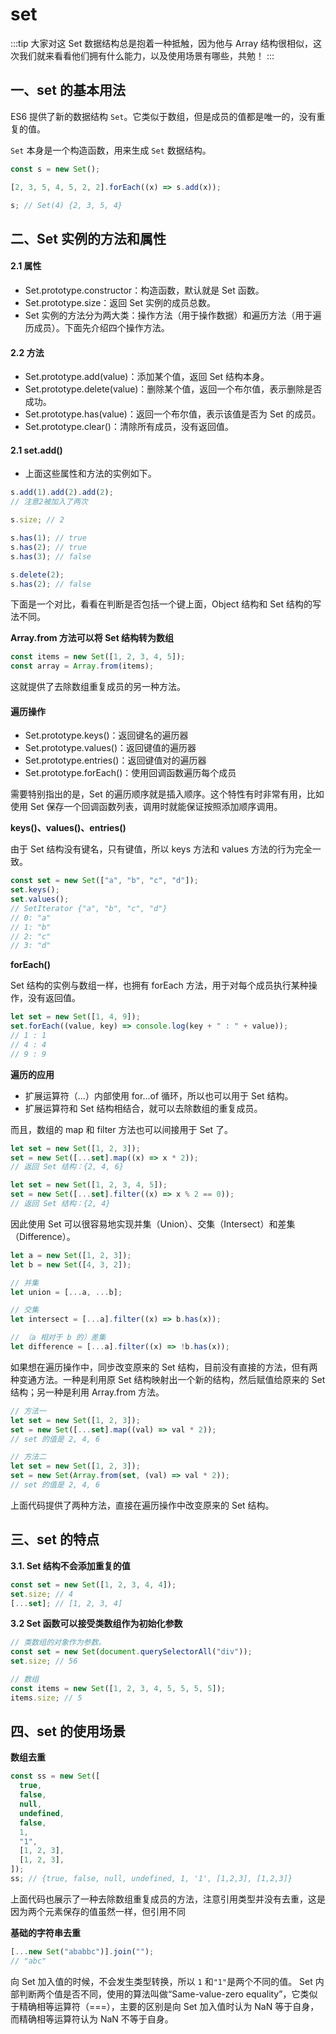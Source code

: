 # set

:::tip
大家对这 Set 数据结构总是抱着一种抵触，因为他与 Array 结构很相似，这次我们就来看看他们拥有什么能力，以及使用场景有哪些，共勉！
:::

## 一、set 的基本用法

ES6 提供了新的数据结构 `Set`。它类似于数组，但是成员的值都是唯一的，没有重复的值。

`Set` 本身是一个构造函数，用来生成 `Set` 数据结构。

```js
const s = new Set();

[2, 3, 5, 4, 5, 2, 2].forEach((x) => s.add(x));

s; // Set(4) {2, 3, 5, 4}
```

## 二、Set 实例的方法和属性

#### 2.1 属性

- Set.prototype.constructor：构造函数，默认就是 Set 函数。
- Set.prototype.size：返回 Set 实例的成员总数。
- Set 实例的方法分为两大类：操作方法（用于操作数据）和遍历方法（用于遍历成员）。下面先介绍四个操作方法。

#### 2.2 方法

- Set.prototype.add(value)：添加某个值，返回 Set 结构本身。
- Set.prototype.delete(value)：删除某个值，返回一个布尔值，表示删除是否成功。
- Set.prototype.has(value)：返回一个布尔值，表示该值是否为 Set 的成员。
- Set.prototype.clear()：清除所有成员，没有返回值。


#### 2.1 set.add()


- 上面这些属性和方法的实例如下。

```js
s.add(1).add(2).add(2);
// 注意2被加入了两次

s.size; // 2

s.has(1); // true
s.has(2); // true
s.has(3); // false

s.delete(2);
s.has(2); // false
```

下面是一个对比，看看在判断是否包括一个键上面，Object 结构和 Set 结构的写法不同。

**Array.from 方法可以将 Set 结构转为数组**

```js
const items = new Set([1, 2, 3, 4, 5]);
const array = Array.from(items);
```

这就提供了去除数组重复成员的另一种方法。

#### 遍历操作

- Set.prototype.keys()：返回键名的遍历器
- Set.prototype.values()：返回键值的遍历器
- Set.prototype.entries()：返回键值对的遍历器
- Set.prototype.forEach()：使用回调函数遍历每个成员

需要特别指出的是，Set 的遍历顺序就是插入顺序。这个特性有时非常有用，比如使用 Set 保存一个回调函数列表，调用时就能保证按照添加顺序调用。

**keys()、values()、entries()**

由于 Set 结构没有键名，只有键值，所以 keys 方法和 values 方法的行为完全一致。

```js
const set = new Set(["a", "b", "c", "d"]);
set.keys();
set.values();
// SetIterator {"a", "b", "c", "d"}
// 0: "a"
// 1: "b"
// 2: "c"
// 3: "d"
```

**forEach()**

Set 结构的实例与数组一样，也拥有 forEach 方法，用于对每个成员执行某种操作，没有返回值。

```js
let set = new Set([1, 4, 9]);
set.forEach((value, key) => console.log(key + " : " + value));
// 1 : 1
// 4 : 4
// 9 : 9
```

**遍历的应用**

- 扩展运算符（...）内部使用 for...of 循环，所以也可以用于 Set 结构。
- 扩展运算符和 Set 结构相结合，就可以去除数组的重复成员。

而且，数组的 map 和 filter 方法也可以间接用于 Set 了。

```js
let set = new Set([1, 2, 3]);
set = new Set([...set].map((x) => x * 2));
// 返回 Set 结构：{2, 4, 6}

let set = new Set([1, 2, 3, 4, 5]);
set = new Set([...set].filter((x) => x % 2 == 0));
// 返回 Set 结构：{2, 4}
```

因此使用 Set 可以很容易地实现并集（Union）、交集（Intersect）和差集（Difference）。

```js
let a = new Set([1, 2, 3]);
let b = new Set([4, 3, 2]);

// 并集
let union = [...a, ...b];

// 交集
let intersect = [...a].filter((x) => b.has(x));

// （a 相对于 b 的）差集
let difference = [...a].filter((x) => !b.has(x));
```

如果想在遍历操作中，同步改变原来的 Set 结构，目前没有直接的方法，但有两种变通方法。一种是利用原 Set 结构映射出一个新的结构，然后赋值给原来的 Set 结构；另一种是利用 Array.from 方法。

```js
// 方法一
let set = new Set([1, 2, 3]);
set = new Set([...set].map((val) => val * 2));
// set 的值是 2, 4, 6

// 方法二
let set = new Set([1, 2, 3]);
set = new Set(Array.from(set, (val) => val * 2));
// set 的值是 2, 4, 6
```

上面代码提供了两种方法，直接在遍历操作中改变原来的 Set 结构。

## 三、set 的特点

**3.1. Set 结构不会添加重复的值**

```js
const set = new Set([1, 2, 3, 4, 4]);
set.size; // 4
[...set]; // [1, 2, 3, 4]
```

**3.2 Set 函数可以接受类数组作为初始化参数**

```js
// 类数组的对象作为参数。
const set = new Set(document.querySelectorAll("div"));
set.size; // 56

// 数组
const items = new Set([1, 2, 3, 4, 5, 5, 5, 5]);
items.size; // 5
```

## 四、set 的使用场景

**数组去重**

```js
const ss = new Set([
  true,
  false,
  null,
  undefined,
  false,
  1,
  "1",
  [1, 2, 3],
  [1, 2, 3],
]);
ss; // {true, false, null, undefined, 1, '1', [1,2,3], [1,2,3]}
```

上面代码也展示了一种去除数组重复成员的方法，注意引用类型并没有去重，这是因为两个元素保存的值虽然一样，但引用不同

**基础的字符串去重**

```js
[...new Set("ababbc")].join("");
// "abc"
```

向 Set 加入值的时候，不会发生类型转换，所以 `1` 和`"1"`是两个不同的值。
Set 内部判断两个值是否不同，使用的算法叫做“Same-value-zero equality”，它类似于精确相等运算符（===），主要的区别是向 Set 加入值时认为 NaN 等于自身，而精确相等运算符认为 NaN 不等于自身。
